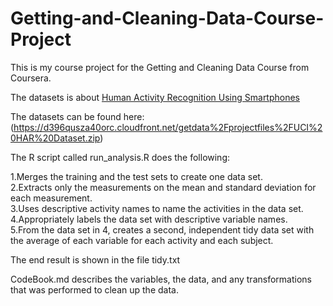 # Getting-and-Cleaning-Data-Course-Project
This is my course project for the Getting and Cleaning Data Course from Coursera. 

The datasets is about [Human Activity Recognition Using Smartphones](http://archive.ics.uci.edu/ml/datasets/Human+Activity+Recognition+Using+Smartphones)

The datasets can be found here: (https://d396qusza40orc.cloudfront.net/getdata%2Fprojectfiles%2FUCI%20HAR%20Dataset.zip)

The R script called run_analysis.R does the following:

1.Merges the training and the test sets to create one data set.  
2.Extracts only the measurements on the mean and standard deviation for each measurement.  
3.Uses descriptive activity names to name the activities in the data set.    
4.Appropriately labels the data set with descriptive variable names.  
5.From the data set in 4, creates a second, independent tidy data set with the average of each variable for each activity and each subject.  

The end result is shown in the file tidy.txt

CodeBook.md describes the variables, the data, and any transformations that was performed to clean up the data. 
